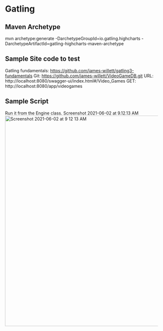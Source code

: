 # Gatling

## Maven Archetype
mvn archetype:generate -DarchetypeGroupId=io.gatling.highcharts -DarchetypeArtifactId=gatling-highcharts-maven-archetype

## Sample Site code to test
Gatling fundamentals: https://github.com/james-willett/gatling3-fundamentals
Git: https://github.com/james-willett/VideoGameDB.git
URL: http://localhost:8080/swagger-ui/index.html#/Video_Games
GET: http://localhost:8080/app/videogames


## Sample Script
Run it from the Engine class.
Screenshot 2021-06-02 at 9.12.13 AM<img width="694" alt="Screenshot 2021-06-02 at 9 12 13 AM" src="https://user-images.githubusercontent.com/33754197/120422994-272a0a80-c387-11eb-9fed-b8dbb2bbcb1e.png">
